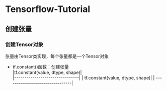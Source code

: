 # Tensorflow-Tutorial
## 创建张量
### 创建Tensor对象
张量由Tensor类实现，每个张量都是一个Tensor对象
- tf.constant()函数：创建张量  
    |tf.constant(value, dtype, shape)|  
    |--------------------------------|
  | tf.constant(value, dtype, shape)| 
  | --------------------------------| 
